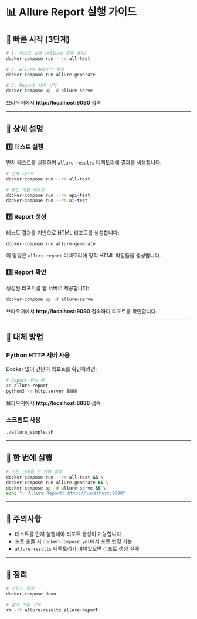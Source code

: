 # 📊 Allure Report 실행 가이드

## 🚀 빠른 시작 (3단계)

```bash
# 1. 테스트 실행 (Allure 결과 생성)
docker-compose run --rm all-test

# 2. Allure Report 생성
docker-compose run allure-generate

# 3. Report 서버 시작
docker-compose up -d allure-serve
```

브라우저에서 **http://localhost:9090** 접속

---

## 📝 상세 설명

### 1️⃣ 테스트 실행
먼저 테스트를 실행하여 `allure-results` 디렉토리에 결과를 생성합니다:

```bash
# 전체 테스트
docker-compose run --rm all-test

# 또는 개별 테스트
docker-compose run --rm api-test
docker-compose run --rm ui-test
```

### 2️⃣ Report 생성
테스트 결과를 기반으로 HTML 리포트를 생성합니다:

```bash
docker-compose run allure-generate
```

이 명령은 `allure-report` 디렉토리에 정적 HTML 파일들을 생성합니다.

### 3️⃣ Report 확인
생성된 리포트를 웹 서버로 제공합니다:

```bash
docker-compose up -d allure-serve
```

브라우저에서 **http://localhost:9090** 접속하여 리포트를 확인합니다.

---

## 🔧 대체 방법

### Python HTTP 서버 사용
Docker 없이 간단히 리포트를 확인하려면:

```bash
# Report 생성 후
cd allure-report
python3 -m http.server 8888
```

브라우저에서 **http://localhost:8888** 접속

### 스크립트 사용
```bash
./allure_simple.sh
```

---

## 🎯 한 번에 실행

```bash
# 모든 단계를 한 번에 실행
docker-compose run --rm all-test && \
docker-compose run allure-generate && \
docker-compose up -d allure-serve && \
echo "✅ Allure Report: http://localhost:9090"
```

---

## 📌 주의사항

- 테스트를 먼저 실행해야 리포트 생성이 가능합니다
- 포트 충돌 시 `docker-compose.yml`에서 포트 변경 가능
- `allure-results` 디렉토리가 비어있으면 리포트 생성 실패

---

## 🧹 정리

```bash
# 서비스 중지
docker-compose down

# 결과 파일 삭제
rm -rf allure-results allure-report
```